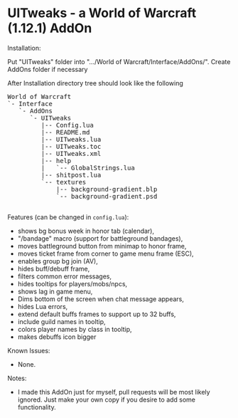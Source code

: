 UITweaks - a World of Warcraft (1.12.1) AddOn
====================================

Installation:

Put "UITweaks" folder into ".../World of Warcraft/Interface/AddOns/".
Create AddOns folder if necessary

After Installation directory tree should look like the following

<pre>
World of Warcraft
`- Interface
   `- AddOns
      `- UITweaks
         |-- Config.lua
         |-- README.md
         |-- UITweaks.lua
         |-- UITweaks.toc
         |-- UITweaks.xml
         |-- help
         |   `-- GlobalStrings.lua
         |-- shitpost.lua
         `-- textures
             |-- background-gradient.blp
             `-- background-gradient.psd

</pre>

Features (can be changed in `config.lua`):
- shows bg bonus week in honor tab (calendar),
- "/bandage" macro (support for battleground bandages),
- moves battleground button from minimap to honor frame,
- moves ticket frame from corner to game menu frame (ESC),
- enables group bg join (AV),
- hides buff/debuff frame,
- filters common error messages,
- hides tooltips for players/mobs/npcs,
- shows lag in game menu,
- Dims bottom of the screen when chat message appears,
- hides Lua errors,
- extend default buffs frames to support up to 32 buffs,
- include guild names in tooltip,
- colors player names by class in tooltip,
- makes debuffs icon bigger

Known Issues:
- None.

Notes:
- I made this AddOn just for myself, pull requests will be most likely ignored. Just make your own copy if you desire to add some functionality.